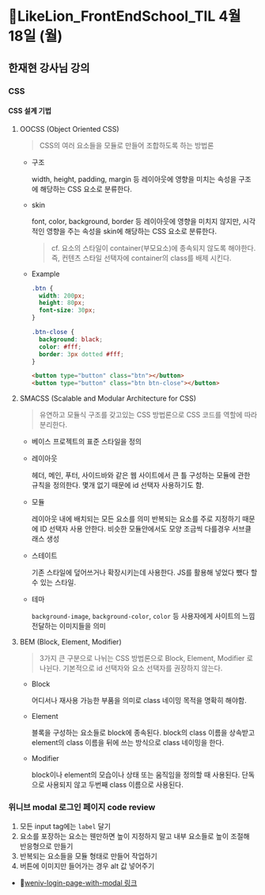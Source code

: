 # 🔖LikeLion_FrontEndSchool_TIL 4월 18일 (월)

## 한재현 강사님 강의

### CSS

#### CSS 설계 기법

1.  OOCSS (Object Oriented CSS)

    > CSS의 여러 요소들을 모듈로 만들어 조합하도록 하는 방법론

    - 구조

      width, height, padding, margin 등 레이아웃에 영향을 미치는 속성을 구조에 해당하는 CSS 요소로 분류한다.

    - skin

      font, color, background, border 등 레이아웃에 영향을 미치지 않지만, 시각적인 영향을 주는 속성을 skin에 해당하는 CSS 요소로 분류한다.

      > cf. 요소의 스타일이 container(부모요소)에 종속되지 않도록 해야한다. 즉, 컨텐츠 스타일 선택자에 container의 class를 배제 시킨다.

    - Example

      ```css
      .btn {
        width: 200px;
        height: 80px;
        font-size: 30px;
      }

      .btn-close {
        background: black;
        color: #fff;
        border: 3px dotted #fff;
      }
      ```

      ```html
      <button type="button" class="btn"></button>
      <button type="button" class="btn btn-close"></button>
      ```

2.  SMACSS (Scalable and Modular Architecture for CSS)

    > 유연하고 모듈식 구조를 갖고있는 CSS 방법론으로 CSS 코드를 역할에 따라 분리한다.

    - 베이스
      프로젝트의 표준 스타일을 정의
    - 레이아웃

      헤더, 메인, 푸터, 사이드바와 같은 웹 사이트에서 큰 틀 구성하는 모듈에 관한 규칙을 정의한다. 몇개 없기 때문에 id 선택자 사용하기도 함.

    - 모듈

      레이아웃 내에 배치되는 모든 요소를 의미 반복되는 요소를 주로 지정하기 때문에 ID 선택자 사용 안한다.
      비슷한 모듈안에서도 모양 조금씩 다를경우 서브클래스 생성

    - 스테이트

      기존 스타일에 덮어쓰거나 확장시키는데 사용한다. JS를 활용해 넣었다 뺐다 할 수 있는 스타일.

    - 테마

      `background-image`, `background-color`, `color` 등 사용자에게 사이트의 느낌 전달하는 이미지들을 의미

3.  BEM (Block, Element, Modifier)

    > 3가지 큰 구분으로 나뉘는 CSS 방법론으로 Block, Element, Modifier 로 나뉜다. 기본적으로 id 선택자와 요소 선택자를 권장하지 않는다.

    - Block

      어디서나 재사용 가능한 부품을 의미로 class 네이밍 목적을 명확히 해야함.

    - Element

      블록을 구성하는 요소들로 block에 종속된다. block의 class 이름을 상속받고 element의 class 이름을 뒤에 쓰는 방식으로 class 네이밍을 한다.

    - Modifier

      block이나 element의 모습이나 상태 또는 움직임을 정의할 때 사용된다. 단독으로 사용되지 않고 두번째 class 이름으로 사용된다.

### 위니브 modal 로그인 페이지 code review

1. 모든 input tag에는 `label` 달기
2. 요소를 포장하는 요소는 웬만하면 높이 지정하지 말고 내부 요소들로 높이 조절해 반응형으로 만들기
3. 반복되는 요소들을 모듈 형태로 만들어 작업하기
4. 버튼에 이미지만 들어가는 경우 alt 값 넣어주기

- 🚀[weniv-login-page-with-modal 링크](https://github.com/luckjjh/weniv-login-page-modal)
